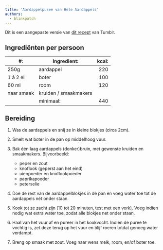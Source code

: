 ```yaml
---
title: 'Aardappelpuree van Hele Aardappels'
authors:
  - blinkpatch
---
```


Dit is een aangepaste versie van [dit recept](https://weaselle.tumblr.com/post/189359419975/my-perfect-mashed-potatoes) van Tumblr.

## Ingrediënten per persoon

| #:         | Ingredient:           | kcal: |
| ---------- | --------------------- | ----: |
| 250g       | aardappel             |   220 |
| 1 á 2 el   | boter                 |   100 |
| 60 ml      | room                  |   120 |
| naar smaak | kruiden / smaakmakers |       |
|            | minimaal:             |   440 |

## Bereiding

1. Was de aardappels en snij ze in kleine blokjes (circa 2cm).

2. Smelt wat boter in de pan op middelhoog vuur.

3. Bak één laag aardappels (donker)bruin, met gewenste kruiden en smaakmakers. Bijvoorbeeld:

   - peper en zout
   - knoflook (geperst aan het eind)
   - uienpoeder en knoflookpoeder
   - paprikapoeder
   - peterselie

4. Doe de rest van de aardappelblokjes in de pan en voeg water toe tot de aardappels nét onder staan.

5. Kook tot ze zacht zijn (10 tot 20 minuten, test met een vork). Voeg indien nodig wat extra water toe, zodat alle blokjes net onder staan.

6. Haal van het vuur af en pureer in het kookvocht. Indien de puree te vochtig is, zet deze terug op het vuur en blijf roeren totdat genoeg water verdampt.

7. Breng op smaak met zout. Voeg naar wens melk, room, en/of boter toe.
